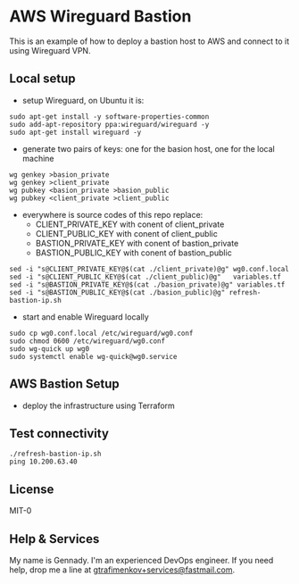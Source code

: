 # AWS Wireguard Bastion

This is an example of how to deploy a bastion host to AWS and
connect to it using Wireguard VPN.

## Local setup

- setup Wireguard, on Ubuntu it is:

```
sudo apt-get install -y software-properties-common
sudo add-apt-repository ppa:wireguard/wireguard -y
sudo apt-get install wireguard -y
```

- generate two pairs of keys: one for the basion host, one for the local machine

```
wg genkey >basion_private
wg genkey >client_private
wg pubkey <basion_private >basion_public
wg pubkey <client_private >client_public
```

- everywhere is source codes of this repo replace:
  - CLIENT_PRIVATE_KEY with conent of client_private
  - CLIENT_PUBLIC_KEY with conent of client_public
  - BASTION_PRIVATE_KEY with conent of bastion_private
  - BASTION_PUBLIC_KEY with conent of bastion_public

```
sed -i "s@CLIENT_PRIVATE_KEY@$(cat ./client_private)@g" wg0.conf.local
sed -i "s@CLIENT_PUBLIC_KEY@$(cat ./client_public)@g"   variables.tf
sed -i "s@BASTION_PRIVATE_KEY@$(cat ./basion_private)@g" variables.tf
sed -i "s@BASTION_PUBLIC_KEY@$(cat ./basion_public)@g" refresh-bastion-ip.sh
```

- start and enable Wireguard locally

```
sudo cp wg0.conf.local /etc/wireguard/wg0.conf
sudo chmod 0600 /etc/wireguard/wg0.conf
sudo wg-quick up wg0
sudo systemctl enable wg-quick@wg0.service
```

## AWS Bastion Setup

- deploy the infrastructure using Terraform

## Test connectivity

```
./refresh-bastion-ip.sh
ping 10.200.63.40
```

## License

MIT-0

## Help & Services

My name is Gennady.  I'm an experienced DevOps engineer.
If you need help, drop me a line at [gtrafimenkov+services@fastmail.com](mailto:gtrafimenkov+services@fastmail.com).
